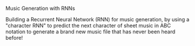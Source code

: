 Music Generation with RNNs

Building a Recurrent Neural Network (RNN) for music generation,
by using a "character RNN" to predict the next character of sheet music in ABC notation
to generate a brand new music file that has never been heard before!
